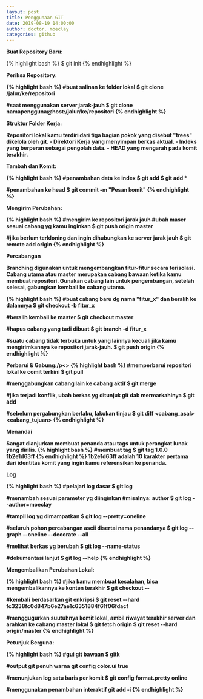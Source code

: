 ```yaml
---
layout: post
title: Penggunaan GIT
date: 2019-08-19 14:00:00
author: doctor. moeclay
categories: github
---
```


<p><b>Buat Repository Baru:</b></p>
{% highlight bash %}
$ git init
{% endhighlight %}



<p><b>Periksa Repository:<b></p>
{% highlight bash %}
#buat salinan ke folder lokal
$ git clone /jalur/ke/repositori

#saat menggunakan server jarak-jauh
$ git clone namapengguna@host:/jalur/ke/repositori
{% endhighlight %}


<p><b>Struktur Folder Kerja:</b></p>
Repositori lokal kamu terdiri dari tiga bagian pokok yang disebut "trees" dikelola oleh git.
- Direktori Kerja yang menyimpan berkas aktual.
- Indeks yang berperan sebagai pengolah data.
- HEAD yang mengarah pada komit terakhir. 



<p><b>Tambah dan Komit:</b></p>
{% highlight bash %}
#penambahan data ke index
$ git add <namaberkas>
$ git add *

#penambahan ke head
$ git commit -m "Pesan komit"
{% endhighlight %}



<p><b>Mengirim Perubahan:</b></p>
{% highlight bash %}
#mengirim ke repositori jarak jauh
#ubah maser sesuai cabang yg kamu inginkan
$ git push origin master

#jika berlum terkloning dan ingin dihubungkan ke server jarak jauh
$ git remote add origin <server>
{% endhighlight %}



<p><b>Percabangan</b></p>
Branching digunakan untuk mengembangkan fitur-fitur secara terisolasi. Cabang utama atau master merupakan cabang bawaan ketika kamu membuat repositori. Gunakan cabang lain untuk pengembangan, setelah selesai, gabungkan kembali ke cabang utama. 

{% highlight bash %}
#buat cabang baru dg nama "fitur_x" dan beralih ke dalamnya
$ git checkout -b fitur_x

#beralih kembali ke master
$ git checkout master

#hapus cabang yang tadi dibuat
$ git branch -d fitur_x

#suatu cabang tidak terbuka untuk yang lainnya kecuali jika kamu mengirimkannya ke repositori jarak-jauh.
$ git push origin <cabang>
{% endhighlight %}


<p><b>Perbarui & Gabung:</b>/p<>
{% highlight bash %}
#memperbarui repositori lokal ke comit terkini
$ git pull

#menggabungkan cabang lain ke cabang aktif
$ git merge <cabang>

#jika terjadi konflik, ubah berkas yg ditunjuk git dab mermarkahinya
$ git add <namaberkas>

#sebelum pergabungkan berlaku, lakukan tinjau
$ git diff <cabang_asal> <cabang_tujuan>
{% endhighlight %}


<p><b>Menandai</b></p>
Sangat dianjurkan membuat penanda atau tags untuk perangkat lunak yang dirilis.
{% highlight bash %}
#membuat tag
$ git tag 1.0.0 1b2e1d63ff
{% endhighlight %}
1b2e1d63ff adalah 10 karakter pertama dari identitas komit yang ingin kamu referensikan ke penanda.


<p><b>Log</b></p>
{% highlight bash %}
#pelajari log dasar
$ git log

#menambah sesuai parameter yg diinginkan
#misalnya: author
$ git log --author=moeclay

#tampil log yg dimampatkan
$ git log --pretty=oneline

#seluruh pohon percabangan ascii disertai nama penandanya
$ git log --graph --oneline --decorate --all

#melihat berkas yg berubah
$ git log --name-status

#dokumentasi lanjut
$ git log --help
{% endhighlight %}


<p><b>Mengembalikan Perubahan Lokal:</b></p>
{% highlight bash %}
#jika kamu membuat kesalahan, bisa mengembalikannya ke konten terakhir
$ git checkout -- <namaberkas>

#kembali berdasarkan git enkripsi
$ git reset --hard fc3238fc0d847b6e27ae1c6351884f61f06fdacf

#menggugurkan suutuhnya komit lokal, ambil riwayat terakhir server dan arahkan ke cabang master lokal
$ git fetch origin
$ git reset --hard origin/master
{% endhighlight %}


<p><b>Petunjuk Berguna:</b></p>
{% highlight bash %}
#gui git bawaan
$ gitk

#output git penuh warna
git config color.ui true

#menunjukan log satu baris per komit
$ git config format.pretty online

#menggunakan penambahan interaktif
git add -i
{% endhighlight %}
